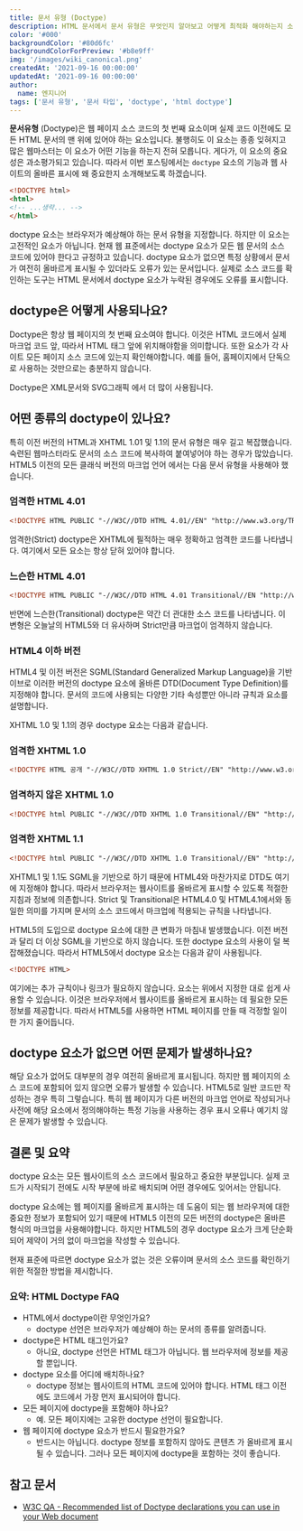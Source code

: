 ```yaml
---
title: 문서 유형 (Doctype)
description: HTML 문서에서 문서 유형은 무엇인지 알아보고 어떻게 최적화 해야하는지 소개합니다.
color: '#000'
backgroundColor: '#80d6fc'
backgroundColorForPreview: '#b8e9ff'
img: '/images/wiki_canonical.png'
createdAt: '2021-09-16 00:00:00'
updatedAt: '2021-09-16 00:00:00'
author:
  name: 엔지니어
tags: ['문서 유형', '문서 타입', 'doctype', 'html doctype']
---
```


**문서유형** (Doctype)은 웹 페이지 소스 코드의 첫 번째 요소이며 실제 코드 이전에도 모든 HTML 문서의 맨 위에 있어야 하는 요소입니다. 불행히도 이 요소는 종종 잊혀지고 많은 웹마스터는 이 요소가 어떤 기능을 하는지 전혀 모릅니다. 게다가, 이 요소의 중요성은 과소평가되고 있습니다. 따라서 이번 포스팅에서는 `doctype` 요소의 기능과 웹 사이트의 올바른 표시에 왜 중요한지 소개해보도록 하겠습니다.

<!--more-->

```html
<!DOCTYPE html>
<html>
<!-- ...생략... -->
</html>
```

doctype 요소는 브라우저가 예상해야 하는 문서 유형을 지정합니다. 하지만 이 요소는 고전적인 요소가 아닙니다. 현재 웹 표준에서는 doctype 요소가 모든 웹 문서의 소스 코드에 있어야 한다고 규정하고 있습니다. doctype 요소가 없으면 특정 상황에서 문서가 여전히 올바르게 표시될 수 있더라도 오류가 있는 문서입니다. 실제로 소스 코드를 확인하는 도구는 HTML 문서에서 doctype 요소가 누락된 경우에도 오류를 표시합니다.

## doctype은 어떻게 사용되나요?

Doctype은 항상 웹 페이지의 첫 번째 요소여야 합니다. 이것은 HTML 코드에서 실제 마크업 코드 앞, 따라서 HTML 태그 앞에 위치해야함을 의미합니다. 또한 요소가 각 사이트 모든 페이지 소스 코드에 있는지 확인해야합니다. 예를 들어, 홈페이지에서 단독으로 사용하는 것만으로는 충분하지 않습니다.

Doctype은 XML문서와 SVG그래픽 에서 더 많이 사용됩니다.

## 어떤 종류의 doctype이 있나요?

특히 이전 버전의 HTML과 XHTML 1.01 및 1.1의 문서 유형은 매우 길고 복잡했습니다. 숙련된 웹마스터라도 문서의 소스 코드에 복사하여 붙여넣어야 하는 경우가 많았습니다. HTML5 이전의 모든 클래식 버전의 마크업 언어 에서는 다음 문서 유형을 사용해야 했습니다.

### 엄격한 HTML 4.01

```html
<!DOCTYPE HTML PUBLIC "-//W3C//DTD HTML 4.01//EN" "http://www.w3.org/TR/html4/strict.dtd">
```

엄격한(Strict) doctype은 XHTML에 필적하는 매우 정확하고 엄격한 코드를 나타냅니다. 여기에서 모든 요소는 항상 닫혀 있어야 합니다.

### 느슨한 HTML 4.01

```html
<!DOCTYPE HTML PUBLIC "-//W3C//DTD HTML 4.01 Transitional//EN "http://www.w3.org/TR/html4/loose.dtd">
```

반면에 느슨한(Transitional) doctype은 약간 더 관대한 소스 코드를 나타냅니다. 이 변형은 오늘날의 HTML5와 더 유사하며 Strict만큼 마크업이 엄격하지 않습니다.

### HTML4 이하 버전

HTML4 및 이전 버전은 SGML(Standard Generalized Markup Language)을 기반이브로 이러한 버전의 doctype 요소에 올바른 DTD(Document Type Definition)를 지정해야 합니다. 문서의 코드에 사용되는 다양한 기타 속성뿐만 아니라 규칙과 요소를 설명합니다.

XHTML 1.0 및 1.1의 경우 doctype 요소는 다음과 같습니다.

### 엄격한 XHTML 1.0

```html
<!DOCTYPE HTML 공개 "-//W3C//DTD XHTML 1.0 Strict//EN" "http://www.w3.org/TR/xhtml1/DTD/xhtml1-strict.dtd">
```

### 엄격하지 않은 XHTML 1.0

```html
<!DOCTYPE html PUBLIC "-//W3C//DTD XHTML 1.0 Transitional//EN" "http://www.w3.org/TR/xhtml1/DTD/xhtml1-loose.dtd">
```

### 엄격한 XHTML 1.1

```html
<!DOCTYPE html PUBLIC "-//W3C//DTD XHTML 1.0 Transitional//EN" "http://www.w3.org/TR/xhtml1/DTD/xhtml1-transitional.dtd">
```

XHTML1 및 1.1도 SGML을 기반으로 하기 때문에 HTML4와 마찬가지로 DTD도 여기에 지정해야 합니다. 따라서 브라우저는 웹사이트를 올바르게 표시할 수 있도록 적절한 지침과 정보에 의존합니다. Strict 및 Transitional은 HTML4.0 및 HTML4.1에서와 동일한 의미를 가지며 문서의 소스 코드에서 마크업에 적용되는 규칙을 나타냅니다.

HTML5의 도입으로 doctype 요소에 대한 큰 변화가 마침내 발생했습니다. 이전 버전과 달리 더 이상 SGML을 기반으로 하지 않습니다. 또한 doctype 요소의 사용이 덜 복잡해졌습니다. 따라서 HTML5에서 doctype 요소는 다음과 같이 사용됩니다.

```html
<!DOCTYPE HTML>
```

여기에는 추가 규칙이나 링크가 필요하지 않습니다. 요소는 위에서 지정한 대로 쉽게 사용할 수 있습니다. 이것은 브라우저에서 웹사이트를 올바르게 표시하는 데 필요한 모든 정보를 제공합니다. 따라서 HTML5를 사용하면 HTML 페이지를 만들 때 걱정할 일이 한 가지 줄어듭니다.

## doctype 요소가 없으면 어떤 문제가 발생하나요?

해당 요소가 없어도 대부분의 경우 여전히 올바르게 표시됩니다. 하지만 웹 페이지의 소스 코드에 포함되어 있지 않으면 오류가 발생할 수 있습니다. HTML5로 일반 코드만 작성하는 경우 특히 그렇습니다. 특히 웹 페이지가 다른 버전의 마크업 언어로 작성되거나 사전에 해당 요소에서 정의해야하는 특정 기능을 사용하는 경우 표시 오류나 예기치 않은 문제가 발생할 수 있습니다.

<simple-diagnosis title='문서 유형 SEO 진단하기' description='검색엔진 최적화를 위한 문서유형을 진단해보세요.'></simple-diagnosis>

## 결론 및 요약

doctype 요소는 모든 웹사이트의 소스 코드에서 필요하고 중요한 부분입니다. 실제 코드가 시작되기 전에도 시작 부분에 바로 배치되며 어떤 경우에도 잊어서는 안됩니다.

doctype 요소에는 웹 페이지를 올바르게 표시하는 데 도움이 되는 웹 브라우저에 대한 중요한 정보가 포함되어 있기 때문에 HTML5 이전의 모든 버전의 doctype은 올바른 형식의 마크업을 사용해야합니다. 하지만 HTML5의 경우 doctype 요소가 크게 단순화되어 제약이 거의 없이 마크업을 작성할 수 있습니다.

현재 표준에 따르면 doctype 요소가 없는 것은 오류이며 문서의 소스 코드를 확인하기 위한 적절한 방법을 제시합니다.

### 요약: HTML Doctype FAQ

- HTML에서 doctype이란 무엇인가요?
  - doctype 선언은 브라우저가 예상해야 하는 문서의 종류를 알려줍니다.
- doctype은 HTML 태그인가요?
  - 아니요, doctype 선언은 HTML 태그가 아닙니다. 웹 브라우저에 정보를 제공할 뿐입니다.
- doctype 요소를 어디에 배치하나요?
  - doctype 정보는 웹사이트의 HTML 코드에 있어야 합니다. HTML 태그 이전에도 코드에서 가장 먼저 표시되어야 합니다.
- 모든 페이지에 doctype을 포함해야 하나요?
  - 예. 모든 페이지에는 고유한 doctype 선언이 필요합니다.
- 웹 페이지에 doctype 요소가 반드시 필요한가요?
  - 반드시는 아닙니다. doctype 정보를 포함하지 않아도 콘텐츠 가 올바르게 표시될 수 있습니다. 그러나 모든 페이지에 doctype을 포함하는 것이 좋습니다.

## 참고 문서

- [W3C QA - Recommended list of Doctype declarations you can use in your Web document](https://www.w3.org/QA/2002/04/valid-dtd-list.html)
